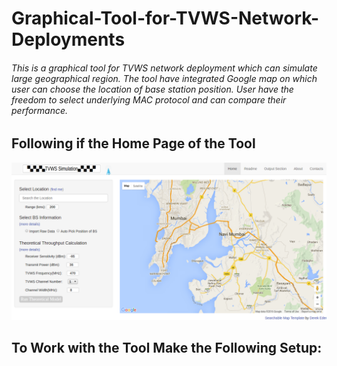 # Graphical-Tool-for-TVWS-Network-Deployments
###### This is a graphical tool for TVWS network deployment which can simulate large geographical region. The tool have integrated Google map on which user can choose the location of base station position. User have the freedom to select underlying MAC protocol and can compare their performance.

## Following if the Home Page of the Tool
![Image of Yaktocat](1.png)

## To Work with the Tool Make the Following Setup:
